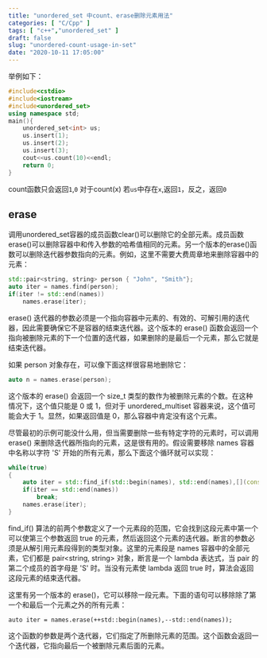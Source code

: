 ```yaml
---
title: "unordered_set 中count、erase删除元素用法"
categories: [ "C/Cpp" ]
tags: [ "c++","unordered_set" ]
draft: false
slug: "unordered-count-usage-in-set"
date: "2020-10-11 17:05:00"
---
```


举例如下：
```c++
#include<cstdio>
#include<iostream>
#include<unordered_set> 
using namespace std;
main(){
    unordered_set<int> us;
    us.insert(1);
    us.insert(2);
    us.insert(3);
    cout<<us.count(10)<<endl;
    return 0;
}
```

count函数只会返回`1`,`0`
对于count(x)
若`us`中存在`x`,返回`1`，反之，返回`0`


<!--more-->


## erase

调用unordered_set容器的成员函数clear()可以删除它的全部元素。成员函数erase()可以删除容器中和传入参数的哈希值相同的元素。另一个版本的erase()函数可以删除迭代器参数指向的元素。例如，这里不需要大费周章地来删除容器中的元素：
```c++
std::pair<string, string> person { "John", "Smith"};
auto iter = names.find(person);
if(iter != std::end(names))
    names.erase(iter);
```
erase() 迭代器的参数必须是一个指向容器中元素的、有效的、可解引用的迭代器，因此需要确保它不是容器的结束迭代器。这个版本的 erase() 函数会返回一个指向被删除元素的下一个位置的迭代器，如果删除的是最后一个元素，那么它就是结束迭代器。

如果 person 对象存在，可以像下面这样很容易地删除它：
```c++
auto n = names.erase(person);
```
这个版本的 erase() 会返回一个 size_t 类型的数作为被删除元素的个数。在这种情况下，这个值只能是 0 或 1，但对于 unordered_multiset 容器来说，这个值可能会大于 1。显然，如果返回值是 0，那么容器中肯定没有这个元素。

尽管最初的示例可能没什么用，但当需要删除一些有特定字符的元素时，可以调用 erase() 来删除迭代器所指向的元素，这是很有用的。假设需要移除 names 容器中名称以字符 'S' 开始的所有元素，那么下面这个循环就可以实现：
```c++
while(true)
{
    auto iter = std::find_if(std::begin(names), std::end(names),[](const std::pair<string, string>& pr ){ return pr.second[0] == 'S';});
    if(iter == std::end(names))
        break;
    names.erase(iter);
}
```
find_if() 算法的前两个参数定义了一个元素段的范围，它会找到这段元素中第一个可以使第三个参数返回 true 的元素，然后返回这个元素的迭代器。断言的参数必须是从解引用元素段得到的类型对象。这里的元素段是 names 容器中的全部元素，它们都是 pair<string, string> 对象，断言是一个 lambda 表达式，当 pair 的第二个成员的首字母是 'S' 时。当没有元素使 lambda 返回 true 时，算法会返回这段元素的结束迭代器。

这里有另一个版本的 erase()，它可以移除一段元素。下面的语句可以移除除了第一个和最后一个元素之外的所有元素：
```
auto iter = names.erase(++std::begin(names),--std::end(names));
```
这个函数的参数是两个迭代器，它们指定了所删除元素的范围。这个函数会返回一个迭代器，它指向最后一个被删除元素后面的元素。
